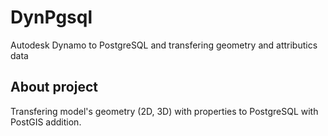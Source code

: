 # DynPgsql
Autodesk Dynamo to PostgreSQL and transfering geometry and attributics data

## About project
Transfering model's geometry (2D, 3D) with properties to PostgreSQL with PostGIS addition.
